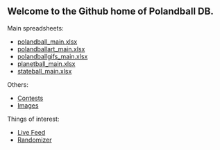 <head><link rel="shortcut icon" type="image/x-icon" href="favicon.ico"></head>

## Welcome to the Github home of Polandball DB.

Main spreadsheets:

* [polandball_main.xlsx](https://drive.google.com/open?id=1qrQR87VqKnkxJZwSqgVWNXoBZ3HI9LzP)
* [polandballart_main.xlsx](https://drive.google.com/open?id=1n_hfVC6FD0yzxRDV07ftr7b9ruWaCJV1)
* [polandballgifs_main.xlsx](https://drive.google.com/open?id=1fsuiZiuz3C7hA1xEADcb21cNp9QJoHdw)
* [planetball_main.xlsx](https://drive.google.com/open?id=18z2RlS8M2IUZ4kWmgdzWyEBRIEwZRXGt)
* [stateball_main.xlsx](https://drive.google.com/open?id=1kJm46rGv0yao-c9vTXtvLiPviIwKq-dY)


Others:

* [Contests](https://drive.google.com/open?id=1hEMezCktpvPsT6Id4miHpeELCuLGDyyu)
* [Images](https://drive.google.com/drive/folders/1WFTdCF4tYjFvX-zeUFSaYvexGVHIBYzd)

Things of interest:

* [Live Feed](/live)  
* [Randomizer](/random)
